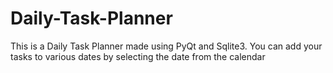 # Daily-Task-Planner
This is a Daily Task Planner made using PyQt and Sqlite3. You can add your tasks to various dates by selecting the date from the calendar
